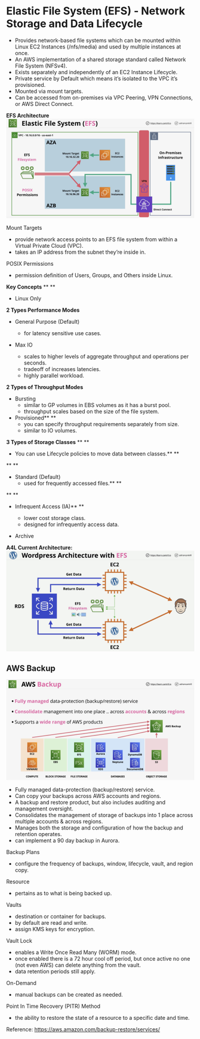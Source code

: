 # Elastic File System (EFS) - Network Storage and Data Lifecycle

* Provides network-based file systems which can be mounted within Linux EC2 Instances (/nfs/media) and used by multiple instances at once.
* An AWS implementation of a shared storage standard called Network File System (NFSv4).
* Exists separately and independently of an EC2 Instance Lifecycle.
* Private service by Default which means it’s isolated to the VPC it’s provisioned.
* Mounted via mount targets.
* Can be accessed from on-premises via VPC Peering, VPN Connections, or AWS Direct Connect.

**EFS Architecture**
![Elastic File System (EFS) - Network Storage and Data Lifecycle-07-28-2024](images/Elastic%20File%20System%20(EFS)%20-%20Network%20Storage%20and%20Data%20Lifecycle-07-28-2024.png)

Mount Targets
- provide network access points to an EFS file system from within a Virtual Private Cloud (VPC).
- takes an IP address from the subnet they’re inside in.

POSIX Permissions
- permission definition of Users, Groups, and Others inside Linux.

**Key Concepts**
**
**
* Linux Only

**2 Types Performance Modes**

* General Purpose (Default)
	- for latency sensitive use cases.

* Max IO
	- scales to higher levels of aggregate throughput and operations per seconds.
	- tradeoff of increases latencies.
	- highly parallel workload.

**2 Types of Throughput Modes**

* Bursting
	- similar to GP volumes in EBS volumes as it has a burst pool.
	- throughput scales based on the size of the file system.
* Provisioned**
**
	- you can specify throughput requirements separately from size.
	- similar to IO volumes.

**3 Types of Storage Classes**
**
**
* You can use Lifecycle policies to move data between classes.**
**

**
**
* Standard (Default)
	- used for frequently accessed files.**
**

**
**
* Infrequent Access (IA)**
**
	- lower cost storage class.
	- designed for infrequently access data.

* Archive

**A4L Current Architecture:**
![Elastic File System (EFS) - Network Storage and Data Lifecycle-07-28-2024-1](images/Elastic%20File%20System%20(EFS)%20-%20Network%20Storage%20and%20Data%20Lifecycle-07-28-2024-1.png)

## AWS Backup

![Elastic File System (EFS) - Network Storage and Data Lifecycle-07-28-2024-2](images/Elastic%20File%20System%20(EFS)%20-%20Network%20Storage%20and%20Data%20Lifecycle-07-28-2024-2.png)

* Fully managed data-protection (backup/restore) service.
* Can copy your backups across AWS accounts and regions.
* A backup and restore product, but also includes auditing and management oversight.
* Consolidates the management of storage of backups into 1 place across multiple accounts & across regions.
* Manages both the storage and configuration of how the backup and retention operates.
* can implement a 90 day backup in Aurora.

Backup Plans
- configure the frequency of backups, window, lifecycle, vault, and region copy.

Resource
- pertains as to what is being backed up.

Vaults
- destination or container for backups.
- by default are read and write.
- assign KMS keys for encryption.

Vault Lock
- enables a Write Once Read Many (WORM) mode.
- once enabled there is a 72 hour cool off period, but once active no one (not even AWS) can delete anything from the vault.
- data retention periods still apply.

On-Demand
- manual backups can be created as needed.

Point In Time Recovery (PITR) Method
- the ability to restore the state of a resource to a specific date and time. 

Reference: https://aws.amazon.com/backup-restore/services/

